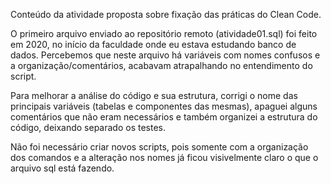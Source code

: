 Conteúdo da atividade proposta sobre fixação das práticas do Clean Code. 

O primeiro arquivo enviado ao repositório remoto (atividade01.sql) foi feito em 2020, no início da faculdade onde eu estava estudando banco de dados. Percebemos que neste arquivo há variáveis com nomes confusos e a organização/comentários, acabavam atrapalhando no entendimento do script. 

Para melhorar a análise do código e sua estrutura, corrigi o nome das principais variáveis (tabelas e componentes das mesmas), apaguei alguns comentários que não eram necessários e também organizei a estrutura do código, deixando separado os testes. 

Não foi necessário criar novos scripts, pois somente com a organização dos comandos e a alteração nos nomes já ficou visivelmente claro o que o arquivo sql está fazendo. 
